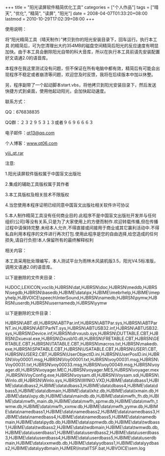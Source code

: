 +++
title = "阳光读屏软件精简优化工具"
categories = ["个人作品"]
tags = ["晴天", "优化", "精简", "读屏", "阳光"]
date = 2008-04-07T01:33:20+08:00
lastmod = 2010-10-29T17:02:39+08:00
+++



使用说明：

  将“阳光精简工具（晴天制作）”拷贝到你的阳光安装目录下，回车运行。执行本工具 的精简后，可为您清理出大约354MB的磁盘空间精简后阳光的反应速度有明显加快。由于本工具会删除阳光自带的科大音库，所以在执行本工具前请先安装配置好文语通2.0的语音库。

本程序在我这里测试没有问题，但不保证在所有电脑中都有效，精简后有可能会出现程序不稳定或者崩溃等问题，欢迎您及时反馈，我将在后续版本中加以休整。

另，程序副带了一个起动脚本start.vbs，将他拷贝到阳光安装目录下，然后发送快捷方式到桌面，使用他起动阳光，会加快起动速度。


联系方式：

  QQ：676838835

QQ群：２３２９５３１３或者９６９６６６３

电子邮件：qt13@qq.com

个人博客：www.qt06.com

<a href="https://www.qt06.com/attachment/1207503079_152591e4.rar" target="_blank">yjjj_qt.rar</a>

注意:

1.阳光读屏软件版权属于中国盲文出版社

2.集成的辅助工具版权属于其作者

3.本工具版权及相关技术不限版权

4.当您使用本程序证明已经同意中国盲文出版社相关软件许可协议

5.本人制作精简工具没有任何商业目的.此程序不是中国盲文出版社开发并与任何组织(公司)等没有关系,只是为了大家使用上的方便而制作.欢迎转载传播,但在传播过程中请保持完整.未经本人允许,不得直接或间接用于商业或其它赢利活动中.不得私自利用本程序的文件进行再次打包.使用此程序是您的自由选择,给您造成的任何损失,请自行负担!本人保留所有的最终解释权利



相关内容：

本工具采用批处理编写，本人测试平台为雨林木风装机版3.5，阳光V4.5标准版，调用文语通2.0的语音库。



以下是删除的文件夹目录：

HJDOC,LEXICON,voclib,HJBRSN&#92;dat,HJBRSN&#92;doc,HJBRSN&#92;meddb,HJBRSN&#92;segdb,HJBRSN&#92;basedb,HJBIME&#92;data&#92;px,HJBIME&#92;imebrhelp,HJBIME&#92;imepyhelp,HJBVOICE&#92;speech&#92;InterSound,HJBRSN&#92;namedb,HJBRSN&#92;pymw,HJBRSN&#92;userdb,HJBRSN&#92;usernamedb,HJBRSN&#92;yymw



以下是删除的文件目录：

HJBRSN&#92;ABT.dll,HJBRSN&#92;ABTPar.inf,HJBRSN&#92;ABTPar.sys,HJBRSN&#92;ABTParNT.ini,HJBRSN&#92;ABTParNT.sys,HJBRSN&#92;ABTUSB32.inf,HJBRSN&#92;ABTUSB32.sys,HJBRSN&#92;Device.inf,HJBRSN&#92;drvxusb.sys,HJBRSN&#92;DUTTABLE.CBT,HJBRSN&#92;Dxueval.exe,HJBRSN&#92;Dxusb10.dll,HJBRSN&#92;FRETABLE.CBT,HJBRSN&#92;GERTABLE.CBT,HJBRSN&#92;ITATABLE.CBT,HJBRSN&#92;macros.txt,HJBRSN&#92;makedb.exe,HJBRSN&#92;SPATABLE.CBT,HJBRSN&#92;USATABLE.CBT,HJBRSN&#92;USER1.CBT,HJBRSN&#92;USER2.CBT,HJBRSN&#92;UserObjectID.ini,HJBRSN&#92;UserPosID.ini,HJBRSN&#92;Voy00001.msg,HJBRSN&#92;Voy00001.txt,HJBRSN&#92;voy00031.msg,HJBRSN&#92;Voy00031.txt,HJBRSN&#92;voy00033.msg,HJBRSN&#92;voy00049.msg,HJBRSN&#92;voyager.dll,HJBRSN&#92;voyager.MEC,HJBRSN&#92;voyager.MES,HJBRSN&#92;voyager.mex,HJBRSN&#92;VoyConfig.exe,HJBRSN&#92;voysam.dll,HJBRSN&#92;Voysam.sdi,HJBRSN&#92;WinIo.dll,HJBRSN&#92;WinIo.sys,HJBRSN&#92;WINIO.VXD,HJBIME&#92;data&#92;dbass1,HJBIME&#92;data&#92;dbass2,HJBIME&#92;data&#92;dbass3,HJBIME&#92;data&#92;dbass4,HJBIME&#92;data&#92;dbass5,HJBIME&#92;data&#92;dbmain,HJBIME&#92;data&#92;lxhz.db,HJBIME&#92;data&#92;lxmain.db,HJBIME&#92;data&#92;lxpy.db,HJBIME&#92;data&#92;maindb.db,HJBIME&#92;data&#92;mwfh_fh.db,HJBIME&#92;data&#92;mwfh_main.db,HJBIME&#92;data&#92;mwfh_spmw.db,HJBIME&#92;data&#92;mwfh_twmw.db,HJBIME&#92;data&#92;mwfh_xxmw.db,HJBIME&#92;data&#92;mwfh_yymw.db,HJBIME&#92;data&#92;namedbass1,HJBIME&#92;data&#92;namedbass2,HJBIME&#92;data&#92;namedbass3,HJBIME&#92;data&#92;namedbass4,HJBIME&#92;data&#92;namedbass5,HJBIME&#92;data&#92;namedbmain,HJBIME&#92;data&#92;pydb.db,HJBIME&#92;data&#92;spmwdb.db,HJBIME&#92;data&#92;twdbass1,HJBIME&#92;data&#92;twdbass2,HJBIME&#92;data&#92;twdbmain,HJBIME&#92;data&#92;twmwdb.db,HJBIME&#92;data&#92;userdbass1,HJBIME&#92;data&#92;userdbass2,HJBIME&#92;data&#92;userdbass3,HJBIME&#92;data&#92;userdbass4,HJBIME&#92;data&#92;userdbass5,HJBIME&#92;data&#92;userdbmain,HJBIME&#92;data&#92;xxmwdb.db,HJBIME&#92;data&#92;yydbass1,HJBIME&#92;data&#92;yydbass2,HJBIME&#92;data&#92;yydbmain,HJIMER&#92;InstallTSF.bat,HJBVOICE&#92;sem.log